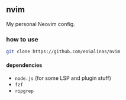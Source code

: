 ## nvim

My personal Neovim config.

### how to use

```sh
git clone https://github.com/eoSalinas/nvim
```

#### dependencies
- `node.js` (for some LSP and plugin stuff)
- `fzf`
- `ripgrep`
